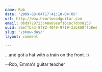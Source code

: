 ```yaml
---
name: Rob
date: '2009-08-04T17:41:10-04:00'
url: http://www.heartwoodguitar.com
email: 0bd9729723c48a89eaf16cac7d008153
uuid: a5effba3-8f82-4049-9719-3ab800ffb8ed
slug: "/snow-day/"
layout: comment

---
```


...and got a hat with a train on the front.  :)

--Rob, Emma's guitar teacher

